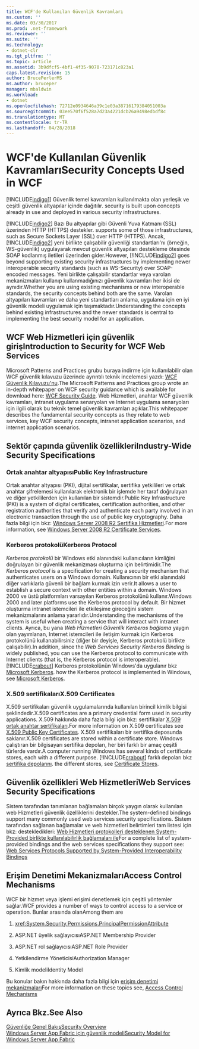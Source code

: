 ```yaml
---
title: WCF'de Kullanılan Güvenlik Kavramları
ms.custom: ''
ms.date: 03/30/2017
ms.prod: .net-framework
ms.reviewer: ''
ms.suite: ''
ms.technology:
- dotnet-clr
ms.tgt_pltfrm: ''
ms.topic: article
ms.assetid: 3b9dfcf5-4bf1-4f35-9070-723171c823a1
caps.latest.revision: 15
author: BrucePerlerMS
ms.author: bruceper
manager: mbaldwin
ms.workload:
- dotnet
ms.openlocfilehash: 72712e0934646a39c1e03a38716179384051003a
ms.sourcegitcommit: 03ee570f6f528a7d23a4221dcb26a9498edbdf8c
ms.translationtype: MT
ms.contentlocale: tr-TR
ms.lasthandoff: 04/28/2018
---
```

# <a name="security-concepts-used-in-wcf"></a><span data-ttu-id="2cca6-102">WCF'de Kullanılan Güvenlik Kavramları</span><span class="sxs-lookup"><span data-stu-id="2cca6-102">Security Concepts Used in WCF</span></span>
[!INCLUDE[indigo1](../../../../includes/indigo1-md.md)]<span data-ttu-id="2cca6-103"> Güvenlik temel kavramları kullanılmakta olan yerleşik ve çeşitli güvenlik altyapılar içinde dağıtılır.</span><span class="sxs-lookup"><span data-stu-id="2cca6-103"> security is built upon concepts already in use and deployed in various security infrastructures.</span></span>  
  
 [!INCLUDE[indigo2](../../../../includes/indigo2-md.md)]<span data-ttu-id="2cca6-104"> Bazı Bu altyapılar gibi Güvenli Yuva Katmanı (SSL) üzerinden HTTP (HTTPS) destekler.</span><span class="sxs-lookup"><span data-stu-id="2cca6-104"> supports some of those infrastructures, such as Secure Sockets Layer (SSL) over HTTP (HTTPS).</span></span> <span data-ttu-id="2cca6-105">Ancak, [!INCLUDE[indigo2](../../../../includes/indigo2-md.md)] yeni birlikte çalışabilir güvenliği standartları'nı (örneğin, WS-güvenlik) uygulayarak mevcut güvenlik altyapıları destekleme ötesinde SOAP kodlanmış iletileri üzerinden gider.</span><span class="sxs-lookup"><span data-stu-id="2cca6-105">However, [!INCLUDE[indigo2](../../../../includes/indigo2-md.md)] goes beyond supporting existing security infrastructures by implementing newer interoperable security standards (such as WS-Security) over SOAP-encoded messages.</span></span> <span data-ttu-id="2cca6-106">Yeni birlikte çalışabilir standartlar veya varolan mekanizmaları kullanıp kullanmadığınızı güvenlik kavramları her ikisi de aynıdır.</span><span class="sxs-lookup"><span data-stu-id="2cca6-106">Whether you are using existing mechanisms or new interoperable standards, the security concepts behind both are the same.</span></span> <span data-ttu-id="2cca6-107">Varolan altyapıları kavramları ve daha yeni standartları anlama, uygulama için en iyi güvenlik modeli uygulamak için taşımaktadır.</span><span class="sxs-lookup"><span data-stu-id="2cca6-107">Understanding the concepts behind existing infrastructures and the newer standards is central to implementing the best security model for an application.</span></span>  
  
## <a name="introduction-to-security-for-wcf-web-services"></a><span data-ttu-id="2cca6-108">WCF Web Hizmetleri için güvenlik giriş</span><span class="sxs-lookup"><span data-stu-id="2cca6-108">Introduction to Security for WCF Web Services</span></span>  
 <span data-ttu-id="2cca6-109">Microsoft Patterns and Practices grubu buraya indirme için kullanılabilir olan WCF güvenlik kılavuzu üzerinde ayrıntılı teknik incelemesi yazdı: [WCF Güvenlik Kılavuzu'nu](http://go.microsoft.com/fwlink/?LinkId=210210).</span><span class="sxs-lookup"><span data-stu-id="2cca6-109">The Microsoft Patterns and Practices group wrote an in-depth whitepaper on WCF security guidance which is available for download here: [WCF Security Guide](http://go.microsoft.com/fwlink/?LinkId=210210).</span></span> <span data-ttu-id="2cca6-110">Web Hizmetleri, anahtar WCF güvenlik kavramları, intranet uygulama senaryoları ve Internet uygulama senaryoları için ilgili olarak bu teknik temel güvenlik kavramları açıklar.</span><span class="sxs-lookup"><span data-stu-id="2cca6-110">This whitepaper describes the fundamental security concepts as they relate to web services, key WCF security concepts, intranet application scenarios, and internet application scenarios.</span></span>  
  
## <a name="industry-wide-security-specifications"></a><span data-ttu-id="2cca6-111">Sektör çapında güvenlik özellikleri</span><span class="sxs-lookup"><span data-stu-id="2cca6-111">Industry-Wide Security Specifications</span></span>  
  
### <a name="public-key-infrastructure"></a><span data-ttu-id="2cca6-112">Ortak anahtar altyapısı</span><span class="sxs-lookup"><span data-stu-id="2cca6-112">Public Key Infrastructure</span></span>  
 <span data-ttu-id="2cca6-113">Ortak anahtar altyapısı (PKI), dijital sertifikalar, sertifika yetkilileri ve ortak anahtar şifrelemesi kullanılarak elektronik bir işlemde her taraf doğrulayan ve diğer yetkililerden için kullanılan bir sistemdir.</span><span class="sxs-lookup"><span data-stu-id="2cca6-113">Public Key Infrastructure (PKI) is a system of digital certificates, certification authorities, and other registration authorities that verify and authenticate each party involved in an electronic transaction through the use of public key cryptography.</span></span> <span data-ttu-id="2cca6-114">Daha fazla bilgi için bkz: [Windows Server 2008 R2 Sertifika Hizmetleri](http://go.microsoft.com/fwlink/?LinkId=210211).</span><span class="sxs-lookup"><span data-stu-id="2cca6-114">For more information, see [Windows Server 2008 R2 Certificate Services](http://go.microsoft.com/fwlink/?LinkId=210211).</span></span>  
  
### <a name="kerberos-protocol"></a><span data-ttu-id="2cca6-115">Kerberos protokolü</span><span class="sxs-lookup"><span data-stu-id="2cca6-115">Kerberos Protocol</span></span>  
 <span data-ttu-id="2cca6-116">*Kerberos protokolü* bir Windows etki alanındaki kullanıcıların kimliğini doğrulayan bir güvenlik mekanizması oluşturma için belirtimidir.</span><span class="sxs-lookup"><span data-stu-id="2cca6-116">The *Kerberos protocol* is a specification for creating a security mechanism that authenticates users on a Windows domain.</span></span> <span data-ttu-id="2cca6-117">Kullanıcının bir etki alanındaki diğer varlıklarla güvenli bir bağlam kurmak izin verir.</span><span class="sxs-lookup"><span data-stu-id="2cca6-117">It allows a user to establish a secure context with other entities within a domain.</span></span> <span data-ttu-id="2cca6-118">Windows 2000 ve üstü platformları varsayılan Kerberos protokolünü kullanır.</span><span class="sxs-lookup"><span data-stu-id="2cca6-118">Windows 2000 and later platforms use the Kerberos protocol by default.</span></span> <span data-ttu-id="2cca6-119">Bir hizmet oluşturma intranet istemcileri ile etkileşime gireceğini sistem mekanizmalarını anlama yararlıdır.</span><span class="sxs-lookup"><span data-stu-id="2cca6-119">Understanding the mechanisms of the system is useful when creating a service that will interact with intranet clients.</span></span> <span data-ttu-id="2cca6-120">Ayrıca, bu yana *Web Hizmetleri Güvenlik Kerberos bağlama* yaygın olan yayımlanan, Internet istemcileri ile iletişim kurmak için Kerberos protokolünü kullanabilirsiniz (diğer bir deyişle, Kerberos protokolü birlikte çalışabilir).</span><span class="sxs-lookup"><span data-stu-id="2cca6-120">In addition, since the *Web Services Security Kerberos Binding* is widely published, you can use the Kerberos protocol to communicate with Internet clients (that is, the Kerberos protocol is interoperable).</span></span> [!INCLUDE[crabout](../../../../includes/crabout-md.md)]<span data-ttu-id="2cca6-121"> Kerberos protokolünün Windows'da uygulanır bkz [Microsoft Kerberos](http://go.microsoft.com/fwlink/?LinkId=210212).</span><span class="sxs-lookup"><span data-stu-id="2cca6-121"> how the Kerberos protocol is implemented in Windows, see  [Microsoft Kerberos](http://go.microsoft.com/fwlink/?LinkId=210212).</span></span>  
  
### <a name="x509-certificates"></a><span data-ttu-id="2cca6-122">X.509 sertifikaları</span><span class="sxs-lookup"><span data-stu-id="2cca6-122">X.509 Certificates</span></span>  
 <span data-ttu-id="2cca6-123">X.509 sertifikaları güvenlik uygulamalarında kullanılan birincil kimlik bilgisi şeklindedir.</span><span class="sxs-lookup"><span data-stu-id="2cca6-123">X.509 certificates are a primary credential form used in security applications.</span></span> <span data-ttu-id="2cca6-124">X.509 hakkında daha fazla bilgi için bkz: sertifikalar [X.509 ortak anahtar sertifikaları](http://go.microsoft.com/fwlink/?LinkId=210213).</span><span class="sxs-lookup"><span data-stu-id="2cca6-124">For more information on X.509 certificates see [X.509 Public Key Certificates](http://go.microsoft.com/fwlink/?LinkId=210213).</span></span> <span data-ttu-id="2cca6-125">X.509 sertifikaları bir sertifika deposunda saklanır.</span><span class="sxs-lookup"><span data-stu-id="2cca6-125">X.509 certificates are stored within a certificate store.</span></span> <span data-ttu-id="2cca6-126">Windows çalıştıran bir bilgisayarı sertifika depoları, her biri farklı bir amaç çeşitli türlerde vardır.</span><span class="sxs-lookup"><span data-stu-id="2cca6-126">A computer running Windows has several kinds of certificate stores, each with a different purpose.</span></span> [!INCLUDE[crabout](../../../../includes/crabout-md.md)]<span data-ttu-id="2cca6-127"> farklı depoları bkz [sertifika depolarını](http://go.microsoft.com/fwlink/?LinkID=87787).</span><span class="sxs-lookup"><span data-stu-id="2cca6-127"> the different stores, see [Certificate Stores](http://go.microsoft.com/fwlink/?LinkID=87787).</span></span>  
  
## <a name="web-services-security-specifications"></a><span data-ttu-id="2cca6-128">Güvenlik özellikleri Web Hizmetleri</span><span class="sxs-lookup"><span data-stu-id="2cca6-128">Web Services Security Specifications</span></span>  
 <span data-ttu-id="2cca6-129">Sistem tarafından tanımlanan bağlamaları birçok yaygın olarak kullanılan web Hizmetleri güvenlik özelliklerini destekler.</span><span class="sxs-lookup"><span data-stu-id="2cca6-129">The system-defined bindings support many commonly used web services security specifications.</span></span> <span data-ttu-id="2cca6-130">Sistem tarafından sağlanan bağlamalar ve web hizmetleri belirtimleri tam listesi için bkz: destekledikleri: [Web Hizmetleri protokolleri desteklenen System-Provided birlikte kullanılabilirlik bağlamaları ile](../../../../docs/framework/wcf/feature-details/web-services-protocols-supported-by-system-provided-interoperability-bindings.md)</span><span class="sxs-lookup"><span data-stu-id="2cca6-130">For a complete list of system-provided bindings and the web services specifications they support see: [Web Services Protocols Supported by System-Provided Interoperability Bindings](../../../../docs/framework/wcf/feature-details/web-services-protocols-supported-by-system-provided-interoperability-bindings.md)</span></span>  
  
## <a name="access-control-mechanisms"></a><span data-ttu-id="2cca6-131">Erişim Denetimi Mekanizmaları</span><span class="sxs-lookup"><span data-stu-id="2cca6-131">Access Control Mechanisms</span></span>  
 <span data-ttu-id="2cca6-132">WCF bir hizmet veya işlemi erişimi denetlemek için çeşitli yöntemler sağlar.</span><span class="sxs-lookup"><span data-stu-id="2cca6-132">WCF provides a number of ways to control access to a service or operation.</span></span> <span data-ttu-id="2cca6-133">Bunlar arasında olan</span><span class="sxs-lookup"><span data-stu-id="2cca6-133">Among them are</span></span>  
  
1.  <xref:System.Security.Permissions.PrincipalPermissionAttribute>  
  
2.  <span data-ttu-id="2cca6-134">ASP.NET üyelik sağlayıcısı</span><span class="sxs-lookup"><span data-stu-id="2cca6-134">ASP.NET Membership Provider</span></span>  
  
3.  <span data-ttu-id="2cca6-135">ASP.NET rol sağlayıcısı</span><span class="sxs-lookup"><span data-stu-id="2cca6-135">ASP.NET Role Provider</span></span>  
  
4.  <span data-ttu-id="2cca6-136">Yetkilendirme Yöneticisi</span><span class="sxs-lookup"><span data-stu-id="2cca6-136">Authorization Manager</span></span>  
  
5.  <span data-ttu-id="2cca6-137">Kimlik modeli</span><span class="sxs-lookup"><span data-stu-id="2cca6-137">Identity Model</span></span>  
  
 <span data-ttu-id="2cca6-138">Bu konular bakın hakkında daha fazla bilgi için [erişim denetimi mekanizmaları](../../../../docs/framework/wcf/feature-details/access-control-mechanisms.md)</span><span class="sxs-lookup"><span data-stu-id="2cca6-138">For more information on these topics see, [Access Control Mechanisms](../../../../docs/framework/wcf/feature-details/access-control-mechanisms.md)</span></span>  
  
## <a name="see-also"></a><span data-ttu-id="2cca6-139">Ayrıca Bkz.</span><span class="sxs-lookup"><span data-stu-id="2cca6-139">See Also</span></span>  
 [<span data-ttu-id="2cca6-140">Güvenliğe Genel Bakış</span><span class="sxs-lookup"><span data-stu-id="2cca6-140">Security Overview</span></span>](../../../../docs/framework/wcf/feature-details/security-overview.md)  
 [<span data-ttu-id="2cca6-141">Windows Server App Fabric için güvenlik modeli</span><span class="sxs-lookup"><span data-stu-id="2cca6-141">Security Model for Windows Server App Fabric</span></span>](http://go.microsoft.com/fwlink/?LinkID=201279&clcid=0x409)
